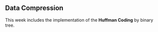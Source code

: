 <h2>Data Compression</h2>
This week includes the implementation of the <b>Huffman Coding</b> by binary tree. 
